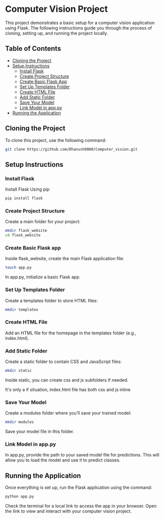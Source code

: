 # Computer Vision Project

This project demonstrates a basic setup for a computer vision application using Flask. The following instructions guide you through the process of cloning, setting up, and running the project locally.

## Table of Contents
- [Cloning the Project](#cloning-the-project)
- [Setup Instructions](#setup-instructions)
  - [Install Flask](#install-flask)
  - [Create Project Structure](#create-project-structure)
  - [Create Basic Flask App](#create-basic-flask-app)
  - [Set Up Templates Folder](#set-up-templates-folder)
  - [Create HTML File](#create-html-file)
  - [Add Static Folder](#add-static-folder)
  - [Save Your Model](#save-your-model)
  - [Link Model in app.py](#link-model-in-app-py)
- [Running the Application](#running-the-application)

## Cloning the Project

To clone this project, use the following command:

```bash
git clone https://github.com/Dhanush0000/Computer_vision.git
```

## Setup Instructions

### Install Flask

Install Flask Using pip

```bash
pip install flask
```

### Create Project Structure

Create a main folder for your project:

```bash
mkdir flask_website
cd flask_website
```

### Create Basic Flask app

Inside flask_website, create the main Flask application file:

```bash
touch app.py
```

In app.py, initialize a basic Flask app.

### Set Up Templates Folder

Create a templates folder to store HTML files:

```bash
mkdir templates
```

### Create HTML File

Add an HTML file for the homepage in the templates folder (e.g., index.html).

### Add Static Folder

Create a static folder to contain CSS and JavaScript files:

```bash
mkdir static
```

Inside static, you can create css and js subfolders if needed.

It's only a if situation, index.html file has both css and js inline

### Save Your Model

Create a modules folder where you’ll save your trained model:

```bash
mkdir modules
```

Save your model file in this folder.

### Link Model in app.py

In app.py, provide the path to your saved model file for predictions. This will allow you to load the model and use it to predict classes.

## Running the Application

Once everything is set up, run the Flask application using the command:

```bash
python app.py
```

Check the terminal for a local link to access the app in your browser. Open the link to view and interact with your computer vision project.
